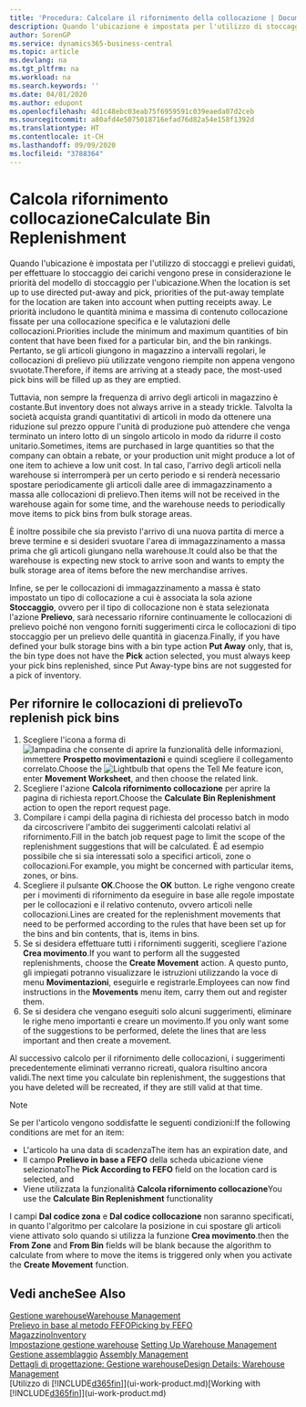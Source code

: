 ```yaml
---
title: 'Procedura: Calcolare il rifornimento della collocazione | Documenti Microsoft'
description: Quando l'ubicazione è impostata per l'utilizzo di stoccaggi e prelievi guidati, per effettuare lo stoccaggio dei carichi vengono prese in considerazione le priorità del modello di stoccaggio per l'ubicazione.
author: SorenGP
ms.service: dynamics365-business-central
ms.topic: article
ms.devlang: na
ms.tgt_pltfrm: na
ms.workload: na
ms.search.keywords: ''
ms.date: 04/01/2020
ms.author: edupont
ms.openlocfilehash: 4d1c48ebc03eab75f6959591c039eaeda07d2ceb
ms.sourcegitcommit: a80afd4e5075018716efad76d82a54e158f1392d
ms.translationtype: HT
ms.contentlocale: it-CH
ms.lasthandoff: 09/09/2020
ms.locfileid: "3788364"
---
```

# <a name="calculate-bin-replenishment"></a><span data-ttu-id="a799c-103">Calcola rifornimento collocazione</span><span class="sxs-lookup"><span data-stu-id="a799c-103">Calculate Bin Replenishment</span></span>
<span data-ttu-id="a799c-104">Quando l'ubicazione è impostata per l'utilizzo di stoccaggi e prelievi guidati, per effettuare lo stoccaggio dei carichi vengono prese in considerazione le priorità del modello di stoccaggio per l'ubicazione.</span><span class="sxs-lookup"><span data-stu-id="a799c-104">When the location is set up to use directed put-away and pick, priorities of the put-away template for the location are taken into account when putting receipts away.</span></span> <span data-ttu-id="a799c-105">Le priorità includono le quantità minima e massima di contenuto collocazione fissate per una collocazione specifica e le valutazioni delle collocazioni.</span><span class="sxs-lookup"><span data-stu-id="a799c-105">Priorities include the minimum and maximum quantities of bin content that have been fixed for a particular bin, and the bin rankings.</span></span> <span data-ttu-id="a799c-106">Pertanto, se gli articoli giungono in magazzino a intervalli regolari, le collocazioni di prelievo più utilizzate vengono riempite non appena vengono svuotate.</span><span class="sxs-lookup"><span data-stu-id="a799c-106">Therefore, if items are arriving at a steady pace, the most-used pick bins will be filled up as they are emptied.</span></span>  

<span data-ttu-id="a799c-107">Tuttavia, non sempre la frequenza di arrivo degli articoli in magazzino è costante.</span><span class="sxs-lookup"><span data-stu-id="a799c-107">But inventory does not always arrive in a steady trickle.</span></span> <span data-ttu-id="a799c-108">Talvolta la società acquista grandi quantitativi di articoli in modo da ottenere una riduzione sul prezzo oppure l'unità di produzione può attendere che venga terminato un intero lotto di un singolo articolo in modo da ridurre il costo unitario.</span><span class="sxs-lookup"><span data-stu-id="a799c-108">Sometimes, items are purchased in large quantities so that the company can obtain a rebate, or your production unit might produce a lot of one item to achieve a low unit cost.</span></span> <span data-ttu-id="a799c-109">In tal caso, l'arrivo degli articoli nella warehouse si interromperà per un certo periodo e si renderà necessario spostare periodicamente gli articoli dalle aree di immagazzinamento a massa alle collocazioni di prelievo.</span><span class="sxs-lookup"><span data-stu-id="a799c-109">Then items will not be received in the warehouse again for some time, and the warehouse needs to periodically move items to pick bins from bulk storage areas.</span></span>  

<span data-ttu-id="a799c-110">È inoltre possibile che sia previsto l'arrivo di una nuova partita di merce a breve termine e si desideri svuotare l'area di immagazzinamento a massa prima che gli articoli giungano nella warehouse.</span><span class="sxs-lookup"><span data-stu-id="a799c-110">It could also be that the warehouse is expecting new stock to arrive soon and wants to empty the bulk storage area of items before the new merchandise arrives.</span></span>  

<span data-ttu-id="a799c-111">Infine, se per le collocazioni di immagazzinamento a massa è stato impostato un tipo di collocazione a cui è associata la sola azione **Stoccaggio**, ovvero per il tipo di collocazione non è stata selezionata l'azione **Prelievo**, sarà necessario rifornire continuamente le collocazioni di prelievo poiché non vengono forniti suggerimenti circa le collocazioni di tipo stoccaggio per un prelievo delle quantità in giacenza.</span><span class="sxs-lookup"><span data-stu-id="a799c-111">Finally, if you have defined your bulk storage bins with a bin type action **Put Away** only, that is, the bin type does not have the **Pick** action selected, you must always keep your pick bins replenished, since Put Away-type bins are not suggested for a pick of inventory.</span></span>  

## <a name="to-replenish-pick-bins"></a><span data-ttu-id="a799c-112">Per rifornire le collocazioni di prelievo</span><span class="sxs-lookup"><span data-stu-id="a799c-112">To replenish pick bins</span></span>  
1.  <span data-ttu-id="a799c-113">Scegliere l'icona a forma di ![lampadina che consente di aprire la funzionalità delle informazioni](media/ui-search/search_small.png "Informazioni sull'operazione che si desidera eseguire"), immettere **Prospetto movimentazioni** e quindi scegliere il collegamento correlato.</span><span class="sxs-lookup"><span data-stu-id="a799c-113">Choose the ![Lightbulb that opens the Tell Me feature](media/ui-search/search_small.png "Tell me what you want to do") icon, enter **Movement Worksheet**, and then choose the related link.</span></span>  
2.  <span data-ttu-id="a799c-114">Scegliere l'azione **Calcola rifornimento collocazione** per aprire la pagina di richiesta report.</span><span class="sxs-lookup"><span data-stu-id="a799c-114">Choose the **Calculate Bin Replenishment** action to open the report request page.</span></span>  
3.  <span data-ttu-id="a799c-115">Compilare i campi della pagina di richiesta del processo batch in modo da circoscrivere l'ambito dei suggerimenti calcolati relativi al rifornimento.</span><span class="sxs-lookup"><span data-stu-id="a799c-115">Fill in the batch job request page to limit the scope of the replenishment suggestions that will be calculated.</span></span> <span data-ttu-id="a799c-116">È ad esempio possibile che si sia interessati solo a specifici articoli, zone o collocazioni.</span><span class="sxs-lookup"><span data-stu-id="a799c-116">For example, you might be concerned with particular items, zones, or bins.</span></span>  
4.  <span data-ttu-id="a799c-117">Scegliere il pulsante **OK**.</span><span class="sxs-lookup"><span data-stu-id="a799c-117">Choose the **OK** button.</span></span> <span data-ttu-id="a799c-118">Le righe vengono create per i movimenti di rifornimento da eseguire in base alle regole impostate per le collocazioni e il relativo contenuto, ovvero articoli nelle collocazioni.</span><span class="sxs-lookup"><span data-stu-id="a799c-118">Lines are created for the replenishment movements that need to be performed according to the rules that have been set up for the bins and bin contents, that is, items in bins.</span></span>  
5.  <span data-ttu-id="a799c-119">Se si desidera effettuare tutti i rifornimenti suggeriti, scegliere l'azione **Crea movimento**.</span><span class="sxs-lookup"><span data-stu-id="a799c-119">If you want to perform all the suggested replenishments, choose the **Create Movement** action.</span></span> <span data-ttu-id="a799c-120">A questo punto, gli impiegati potranno visualizzare le istruzioni utilizzando la voce di menu **Movimentazioni**, eseguirle e registrarle.</span><span class="sxs-lookup"><span data-stu-id="a799c-120">Employees can now find instructions in the **Movements** menu item, carry them out and register them.</span></span>  
6.  <span data-ttu-id="a799c-121">Se si desidera che vengano eseguiti solo alcuni suggerimenti, eliminare le righe meno importanti e creare un movimento.</span><span class="sxs-lookup"><span data-stu-id="a799c-121">If you only want some of the suggestions to be performed, delete the lines that are less important and then create a movement.</span></span>  

<span data-ttu-id="a799c-122">Al successivo calcolo per il rifornimento delle collocazioni, i suggerimenti precedentemente eliminati verranno ricreati, qualora risultino ancora validi.</span><span class="sxs-lookup"><span data-stu-id="a799c-122">The next time you calculate bin replenishment, the suggestions that you have deleted will be recreated, if they are still valid at that time.</span></span>  

> [!NOTE]  
>  <span data-ttu-id="a799c-123">Se per l'articolo vengono soddisfatte le seguenti condizioni:</span><span class="sxs-lookup"><span data-stu-id="a799c-123">If the following conditions are met for an item:</span></span>  
>   
>  -   <span data-ttu-id="a799c-124">L'articolo ha una data di scadenza</span><span class="sxs-lookup"><span data-stu-id="a799c-124">The item has an expiration date, and</span></span>  
> -   <span data-ttu-id="a799c-125">Il campo **Prelievo in base a FEFO** della scheda ubicazione viene selezionato</span><span class="sxs-lookup"><span data-stu-id="a799c-125">The **Pick According to FEFO** field on the location card is selected, and</span></span>  
> -   <span data-ttu-id="a799c-126">Viene utilizzata la funzionalità **Calcola rifornimento collocazione**</span><span class="sxs-lookup"><span data-stu-id="a799c-126">You use the **Calculate Bin Replenishment** functionality</span></span>  
>   
>  <span data-ttu-id="a799c-127">I campi **Dal codice zona** e **Dal codice collocazione** non saranno specificati, in quanto l'algoritmo per calcolare la posizione in cui spostare gli articoli viene attivato solo quando si utilizza la funzione **Crea movimento**.</span><span class="sxs-lookup"><span data-stu-id="a799c-127">then the **From Zone** and **From Bin** fields will be blank because the algorithm to calculate from where to move the items is triggered only when you activate the **Create Movement** function.</span></span>  

## <a name="see-also"></a><span data-ttu-id="a799c-128">Vedi anche</span><span class="sxs-lookup"><span data-stu-id="a799c-128">See Also</span></span>  
[<span data-ttu-id="a799c-129">Gestione warehouse</span><span class="sxs-lookup"><span data-stu-id="a799c-129">Warehouse Management</span></span>](warehouse-manage-warehouse.md)  
[<span data-ttu-id="a799c-130">Prelievo in base al metodo FEFO</span><span class="sxs-lookup"><span data-stu-id="a799c-130">Picking by FEFO</span></span>](warehouse-picking-by-fefo.md)  
[<span data-ttu-id="a799c-131">Magazzino</span><span class="sxs-lookup"><span data-stu-id="a799c-131">Inventory</span></span>](inventory-manage-inventory.md)  
<span data-ttu-id="a799c-132">[Impostazione gestione warehouse](warehouse-setup-warehouse.md)   </span><span class="sxs-lookup"><span data-stu-id="a799c-132">[Setting Up Warehouse Management](warehouse-setup-warehouse.md)   </span></span>  
<span data-ttu-id="a799c-133">[Gestione assemblaggio](assembly-assemble-items.md)  </span><span class="sxs-lookup"><span data-stu-id="a799c-133">[Assembly Management](assembly-assemble-items.md)  </span></span>  
[<span data-ttu-id="a799c-134">Dettagli di progettazione: Gestione warehouse</span><span class="sxs-lookup"><span data-stu-id="a799c-134">Design Details: Warehouse Management</span></span>](design-details-warehouse-management.md)  
<span data-ttu-id="a799c-135">[Utilizzo di [!INCLUDE[d365fin](includes/d365fin_md.md)]](ui-work-product.md)</span><span class="sxs-lookup"><span data-stu-id="a799c-135">[Working with [!INCLUDE[d365fin](includes/d365fin_md.md)]](ui-work-product.md)</span></span>
